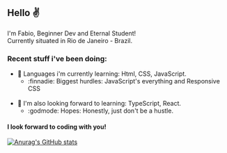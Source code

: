## Hello :v:

I'm Fabio, Beginner Dev and Eternal Student! <br>
Currently situated in Rio de Janeiro - Brazil. <br>


### Recent stuff i've been doing:
- :memo: Languages i'm currently learning: Html, CSS, JavaScript.
  - :finnadie: Biggest hurdles: JavaScript's everything and Responsive CSS
<br> <br>
- :scroll: I'm also looking forward to learning: TypeScript, React.
  - :godmode: Hopes: Honestly, just don't be a hustle.
 
#### I look forward to coding with you!
[![Anurag's GitHub stats](https://github-readme-stats.vercel.app/api?username=n9it-0)](https://github.com/anuraghazra/github-readme-stats)
